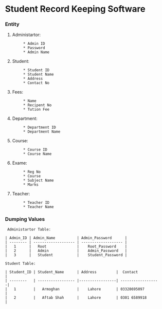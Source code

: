 # Student Record Keeping Software

### **Entity**

1. Administartor: <br>

            * Admin ID
            * Password
            * Admin Name

2. Student: <br>

            * Student ID
            * Student Name
            * Address
            * Contact No

3. Fees: <br>

            * Name
            * Recipent No
            * Tution Fee

4. Department: <br>

            * Department ID
            * Department Name

5. Course: <br>

            * Course ID
            * Course Name

6. Exame: <br>

            * Reg No
            * Course
            * Subject Name
            * Marks

7. Teacher:

            * Teacher ID
            * Teacher Name


 ### **Dumping Values**

     Administartor Table: 
     
    | Admin_ID | Admin_Name          | Admin_Password      |
    | -------- | ------------------- | ------------------- |
    |   1      |   Root              |    Root_Password    |
    |   2      |   Admin             |    Admin_Password   |
    |   3      |   Student           |    Student_Password |

    Student Table: 

    | Student_ID | Student_Name      | Address         |  Contact          |
    | --------   | ----------------- |-----------------| ------------------|
    |   1        |   Armoghan        |    Lahore       | 03328695097       |
    |   2        |   Aftab Shah      |    Lahore       | 0301 6589918      |
    
